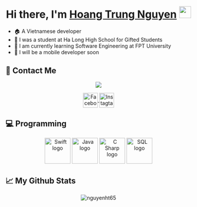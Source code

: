 <h1 align="center">Hi there, I'm <a href="https://www.facebook.com/mrlimfo/" target="_blank">Hoang Trung Nguyen</a> <img src="https://github.com/blackcater/blackcater/raw/main/images/Hi.gif" height="32" /></h1>

- :house: A Vietnamese developer
- :leaves: I was a student at Ha Long High School for Gifted Students
- 🌱 I am currently learning Software Engineering at FPT University
- :iphone: I will be a mobile developer soon

## :iphone: Contact Me 
<div align="center">
  
  ![](https://visitor-badge.glitch.me/badge?page_id=nguyenht65.nguyenht65&right_color=red)
  
  <a href="https://www.facebook.com/mrlimfo/">
  <img align="center" alt="Facebook" height="40" width="40" src="https://img.icons8.com/doodle/344/facebook-new.png" />
  </a>
  <a href="https://www.instagram.com/__htn.0605__/">
  <img align="center" alt="Instagtam" height="40" width="40" src="https://img.icons8.com/officel/344/instagram-new.png" />
  </a>

</div>

## :computer: Programming 
<div align="center">
  <img src="https://img.icons8.com/doodle/344/swift.png" height="70" width="70" alt="Swift logo" />
  <img src="https://img.icons8.com/dusk/344/java-coffee-cup-logo.png" height="70" width="70" alt="Java logo" />
  <img src="https://img.icons8.com/color/344/c-sharp-logo.png" height="70" width="70" alt="C Sharp logo" />
  <img src="https://img.icons8.com/external-soft-fill-juicy-fish/344/external-sql-servers-and-networks-soft-fill-soft-fill-juicy-fish.png" height="70" width="70" alt="SQL logo" />
</div>

## 📈 My Github Stats
<div align="center">
<img src="https://github-readme-stats.vercel.app/api?username=nguyenht65&show_icons=true&theme=apprentice" alt="nguyenht65" />
</div>

